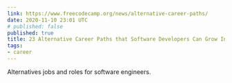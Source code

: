 ```yaml
---
link: https://www.freecodecamp.org/news/alternative-career-paths/
date: 2020-11-10 23:01 UTC
# published: false
published: true
title: 23 Alternative Career Paths that Software Developers Can Grow Into
tags:
- career
---
```


Alternatives jobs and roles for software engineers.
